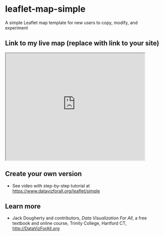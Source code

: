 # leaflet-map-simple
A simple Leaflet map template for new users to copy, modify, and experiment

## Link to my live map (replace with link to your site)

<iframe src="https://masatoshiueno.github.io/leaflet-map-simple" width="90%" height="350"></iframe>


## Create your own version
- See video with step-by-step tutorial at https://www.datavizforall.org/leaflet/simple

## Learn more
- Jack Dougherty and contributors, *Data Visualization For All*, a free textbook and online course, Trinity College, Hartford CT, http://DataVizForAll.org
